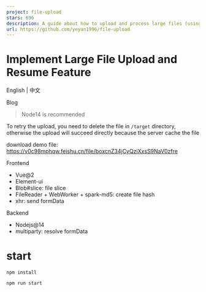 ```yaml
---
project: file-upload
stars: 696
description: A guide about how to upload and process large files (using Vue.js for frontend and Node.js for backend)
url: https://github.com/yeyan1996/file-upload
---
```


Implement Large File Upload and Resume Feature
==============================================

English | 中文

Blog

> Node14 is recommended

To retry the upload, you need to delete the file in `/target` directory, otherwise the upload will succeed directly because the server cache the file

download demo file: https://v0c98mphqw.feishu.cn/file/boxcnZ34jCyQziXxsS9NaV0zfre

Frontend

-   Vue@2
-   Element-ui
-   Blob#slice: file slice
-   FileReader + WebWorker + spark-md5: create file hash
-   xhr: send formData

Backend

-   Nodejs@14
-   multiparty: resolve formData

start
=====

```
npm install
```

```
npm run start
```
